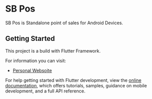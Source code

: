 # SB Pos

SB Pos is Standalone point of sales for Android Devices.

## Getting Started

This project is a build with Flutter Framework.

For information you can visit:

- [Personal Websoite](https://olizyusuf.my.id)

For help getting started with Flutter development, view the
[online documentation](https://docs.flutter.dev/), which offers tutorials,
samples, guidance on mobile development, and a full API reference.
